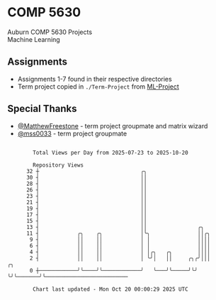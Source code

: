 # COMP 5630
Auburn COMP 5630 Projects  
Machine Learning

## Assignments
- Assignments 1-7 found in their respective directories
- Term project copied in `./Term-Project` from [ML-Project](https://github.com/wumphlett/ML-Project)

## Special Thanks
- [@MatthewFreestone](https://github.com/MatthewFreestone) - term project groupmate and matrix wizard
- [@mss0033](https://github.com/mss0033) - term project groupmate

```

        Total Views per Day from 2025-07-23 to 2025-10-20

        Repository Views
      32 ┼                                ╭╮
      30 ┤                                ││
      28 ┤                                ││
      26 ┤                                ││
      23 ┤                                ││
      21 ┤                                ││
      19 ┤                                ││
      17 ┤                                ││
      15 ┤                                ││
      13 ┤                                ││                ╭╮
      11 ┤            ╭╮    ╭╮            │╰╮               ││╭╮
       9 ┤            ││    ││            │ │               ││││
       6 ┤            ││    ││            │ │               ││││
       4 ┤            ││    ││            │ │╭╮   ╭╮        ││││
       2 ┤            ││    ││            │ ╰╯│   ││     ╭╮╭╯│││       ╭╮
       0 ┼────────────╯╰────╯╰────────────╯   ╰───╯╰─────╯╰╯ ╰╯╰───────╯╰──────────────────────────

        Chart last updated - Mon Oct 20 00:00:29 2025 UTC
        
```
